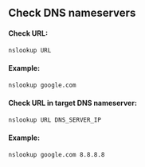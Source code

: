 ## Check DNS nameservers

#### Check URL:
```bash
nslookup URL
```

#### Example:
```bash
nslookup google.com
```

#### Check URL in target DNS nameserver:
```bash
nslookup URL DNS_SERVER_IP
```

#### Example:
```bash
nslookup google.com 8.8.8.8
```
